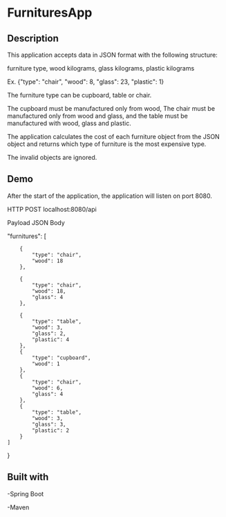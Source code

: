# FurnituresApp 


## Description

This application accepts data in JSON format with the following 
structure: 

furniture type, wood kilograms, glass kilograms, plastic kilograms

Ex. {"type": "chair",
"wood": 8,
"glass": 23,
"plastic": 1}

The furniture type can be cupboard, table or chair. 

The cupboard must be manufactured only from wood, The chair must be manufactured only from wood and glass, and the table must be manufactured with wood, glass and plastic. 

The application calculates the cost of each furniture object from the JSON object and returns which type of furniture is the most expensive type.

The invalid objects are ignored.

## Demo
After the start of the application, the application will listen on port 8080.

HTTP POST localhost:8080/api

Payload JSON Body

"furnitures": [

		{
			"type": "chair",
			"wood": 18
		},

		{
			"type": "chair",
			"wood": 18,
			"glass": 4
		},

		{
			"type": "table",
			"wood": 3,
			"glass": 2,
			"plastic": 4
		},
		{
			"type": "cupboard",
			"wood": 1
		},
		{
			"type": "chair",
			"wood": 6,
			"glass": 4
		},
		{
			"type": "table",
			"wood": 3,
			"glass": 3,
			"plastic": 2
		}
	]
}


## Built with

-Spring Boot

-Maven 



